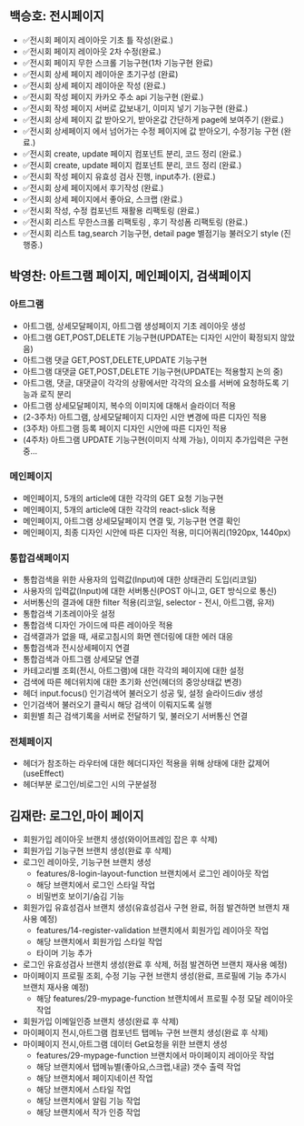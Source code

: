 ## 백승호: 전시페이지

- ✅전시회 페이지 레이아웃 기초 틀 작성(완료.)
- ✅전시회 페이지 레이아웃 2차 수정(완료.)
- ✅전시회 페이지 무한 스크롤 기능구현(1차 기능구현 완료)
- ✅전시회 상세 페이지 레이아운 초기구성 (완료)
- ✅전시회 상세 페이지 레이아운 작성 (완료.)
- ✅전시회 작성 페이지 카카오 주소 api 기능구현 (완료.)
- ✅전시회 작성 페이지 서버로 값보내기, 이미지 넣기 기능구현 (완료.)
- ✅전시회 상세 페이지 값 받아오기, 받아온값 간단하게 page에 보여주기 (완료.)
- ✅전시회 상세페이지 에서 넘어가는 수정 페이지에 값 받아오기, 수정기능 구현 (완료.)
- ✅전시회 create, update 페이지 컴포넌트 분리, 코드 정리 (완료.)
- ✅전시회 create, update 페이지 컴포넌트 분리, 코드 정리 (완료.)
- ✅전시회 작성 페이지 유효성 검사 진행, input추가. (완료.)
- ✅전시회 상세 페이지에서 후기작성 (완료.)
- ✅전시회 상세 페이지에서 좋아요, 스크랩 (완료.)
- ✅전시회 작성, 수정 컴포넌트 재활용 리팩토링 (완료.)
- ✅전시회 리스트 무한스크롤 리팩토링 , 후기 작성폼 리팩토링 (완료.)
- ✅전시회 리스트 tag,search 기능구현, detail page 별점기능 불러오기 style (진행중.)

## 박영찬: 아트그램 페이지, 메인페이지, 검색페이지

### 아트그램

- 아트그램, 상세모달페이지, 아트그램 생성페이지 기초 레이아웃 생성
- 아트그램 GET,POST,DELETE 기능구현(UPDATE는 디자인 시안이 확정되지 않았음)
- 아트그램 댓글 GET,POST,DELETE,UPDATE 기능구현
- 아트그램 대댓글 GET,POST,DELETE 기능구현(UPDATE는 적용할지 논의 중)
- 아트그램, 댓글, 대댓글이 각각의 상황에서만 각각의 요소를 서버에 요청하도록 기능과 로직 분리
- 아트그램 상세모달페이지, 복수의 이미지에 대해서 슬라이더 적용
- (2-3주차) 아트그램, 상세모달페이지 디자인 시안 변경에 따른 디자인 적용
- (3주차) 아트그램 등록 페이지 디자인 시안에 따른 디자인 적용
- (4주차) 아트그램 UPDATE 기능구현(이미지 삭제 가능), 이미지 추가입력은 구현 중...

### 메인페이지

- 메인페이지, 5개의 article에 대한 각각의 GET 요청 기능구현
- 메인페이지, 5개의 article에 대한 각각의 react-slick 적용
- 메인페이지, 아트그램 상세모달페이지 연결 및, 기능구현 연결 확인
- 메인페이지, 최종 디자인 시안에 따른 디자인 적용, 미디어쿼리(1920px, 1440px)

### 통합검색페이지

- 통합검색을 위한 사용자의 입력값(Input)에 대한 상태관리 도입(리코일)
- 사용자의 입력값(Input)에 대한 서버통신(POST 아니고, GET 방식으로 통신)
- 서버통신의 결과에 대한 filter 적용(리코일, selector - 전시, 아트그램, 유저)
- 통합검색 기초레이아웃 설정
- 통합검색 디자인 가이드에 따른 레이아웃 적용
- 검색결과가 없을 때, 새로고침시의 화면 렌더링에 대한 에러 대응
- 통합검색과 전시상세페이지 연결
- 통합검색과 아트그램 상세모달 연결
- 카테고리별 조회(전시, 아트그램)에 대한 각각의 페이지에 대한 설정
- 검색에 따른 헤더위치에 대한 초기화 선언(헤더의 중앙상태값 변경)
- 헤더 input.focus() 인기검색어 불러오기 성공 및, 설정 슬라이드div 생성
- 인기검색어 불러오기 클릭시 해당 검색이 이뤄지도록 실행
- 회원별 최근 검색기록을 서버로 전달하기 및, 불러오기 서버통신 연결

### 전체페이지

- 헤더가 참조하는 라우터에 대한 헤더디자인 적용을 위해 상태에 대한 값제어(useEffect)
- 헤더부분 로그인/비로그인 시의 구분설정

## 김재란: 로그인,마이 페이지

- 회원가입 레이아웃 브랜치 생성(와이어프레임 잡은 후 삭제)
- 회원가입 기능구현 브랜치 생성(완료 후 삭제)
- 로그인 레이아웃, 기능구현 브랜치 생성
  - features/8-login-layout-function 브랜치에서 로그인 레이아웃 작업
  - 해당 브랜치에서 로그인 스타일 작업
  - 비밀번호 보이기/숨김 기능
- 회원가입 유효성검사 브랜치 생성(유효성검사 구현 완료, 허점 발견하면 브랜치 재사용 예정)
  - features/14-register-validation 브랜치에서 회원가입 레이아웃 작업
  - 해당 브랜치에서 회원가입 스타일 작업
  - 타이머 기능 추가
- 로그인 유효성검사 브랜치 생성(완료 후 삭제, 허점 발견하면 브랜치 재사용 예정)
- 마이페이지 프로필 조회, 수정 기능 구현 브랜치 생성(완료, 프로필에 기능 추가시 브랜치 재사용 예정)
  - 해당 features/29-mypage-function 브랜치에서 프로필 수정 모달 레이아웃 작업
- 회원가입 이메일인증 브랜치 생성(완료 후 삭제)
- 마이페이지 전시,아트그램 컴포넌트 탭메뉴 구현 브랜치 생성(완료 후 삭제)
- 마이페이지 전시,아트그램 데이터 Get요청을 위한 브랜치 생성
  - features/29-mypage-function 브랜치에서 마이페이지 레이아웃 작업
  - 해당 브랜치에서 탭메뉴별(좋아요,스크랩,내글) 갯수 출력 작업
  - 해당 브랜치에서 페이지네이션 작업
  - 해당 브랜치에서 스타일 작업
  - 해당 브랜치에서 알림 기능 작업
  - 해당 브랜치에서 작가 인증 작업
